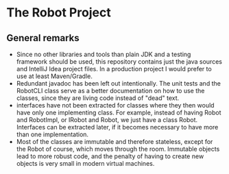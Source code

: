 # The Robot Project

## General remarks

* Since no other libraries and tools than plain JDK and a testing framework should be used, this repository contains just the java sources and IntelliJ Idea project files. In a production project I would prefer to use at least Maven/Gradle.
* Redundant javadoc has been left out intentionally. The unit tests and the RobotCLI class serve as a better documentation on how to use the classes, since they are living code instead of "dead" text.
* interfaces have not been extracted for classes where they then would have only one implementing class. For example, instead of having Robot and RobotImpl, or IRobot and Robot, we just have a class Robot. Interfaces can be extracted later, if it becomes necessary to have more than one implementation.
* Most of the classes are immutable and therefore stateless, except for the Robot of course, which moves through the room. Immutable objects lead to more robust code, and the penalty of having to create new objects is very small in modern virtual machines.




